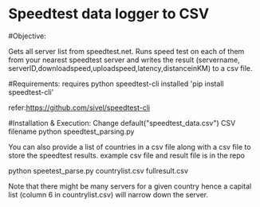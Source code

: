 Speedtest data logger to CSV
=========

#Objective: 

Gets all server list from speedtest.net. Runs speed test on each of them from your nearest speedtest server and writes the result (servername, serverID,downloadspeed,uploadspeed,latency,distanceinKM) to a csv file.

#Requirements:
requires python speedtest-cli installed
'pip install speedtest-cli'

refer:https://github.com/sivel/speedtest-cli

#Installation & Execution:
Change default("speedtest_data.csv") CSV filename
python speedtest_parsing.py

You can also provide a list of countries in a csv file along with a csv file to store the speedtest results. example csv file and result file is in the repo

python speetest_parse.py countrylist.csv fullresult.csv

Note that there might be many servers for a given country hence a capital list (column 6 in countrylist.csv) will narrow down the server.
